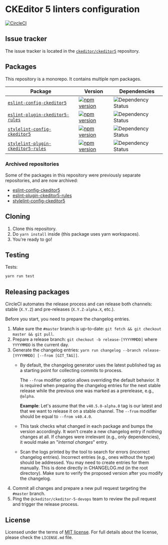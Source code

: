 CKEditor 5 linters configuration
================================

[![CircleCI](https://circleci.com/gh/ckeditor/ckeditor5-linters-config.svg?style=shield)](https://app.circleci.com/pipelines/github/ckeditor/ckeditor5-linters-config?branch=master)

## Issue tracker

The issue tracker is located in the [`ckeditor/ckeditor5`](https://github.com/ckeditor/ckeditor5/issues/new?labels=domain:linters,squad:platform) repository.

## Packages

This repository is a monorepo. It contains multiple npm packages.

| Package | Version | Dependencies |
|---------|---------|--------------|
| [`eslint-config-ckeditor5`](/packages/eslint-config-ckeditor5) | [![npm version](https://badge.fury.io/js/eslint-config-ckeditor5.svg)](https://www.npmjs.com/package/eslint-config-ckeditor5) | ![Dependency Status](https://img.shields.io/librariesio/release/npm/eslint-config-ckeditor5) |
| [`eslint-plugin-ckeditor5-rules`](/packages/eslint-plugin-ckeditor5-rules) | [![npm version](https://badge.fury.io/js/eslint-plugin-ckeditor5-rules.svg)](https://www.npmjs.com/package/eslint-plugin-ckeditor5-rules) | ![Dependency Status](https://img.shields.io/librariesio/release/npm/eslint-plugin-ckeditor5-rules) |
| [`stylelint-config-ckeditor5`](/packages/stylelint-config-ckeditor5) | [![npm version](https://badge.fury.io/js/stylelint-config-ckeditor5.svg)](https://www.npmjs.com/package/stylelint-config-ckeditor5) | ![Dependency Status](https://img.shields.io/librariesio/release/npm/stylelint-config-ckeditor5) |
| [`stylelint-plugin-ckeditor5-rules`](/packages/stylelint-plugin-ckeditor5-rules) | [![npm version](https://badge.fury.io/js/stylelint-plugin-ckeditor5-rules.svg)](https://www.npmjs.com/package/stylelint-plugin-ckeditor5-rules) | ![Dependency Status](https://img.shields.io/librariesio/release/npm/stylelint-plugin-ckeditor5-rules) |

### Archived repositories

Some of the packages in this repository were previously separate repositories, and are now archived:
- [eslint-config-ckeditor5](https://github.com/ckeditor/eslint-config-ckeditor5)
- [eslint-plugin-ckeditor5-rules](https://github.com/ckeditor/eslint-plugin-ckeditor5-rules)
- [stylelint-config-ckeditor5](https://github.com/ckeditor/stylelint-config-ckeditor5)

## Cloning

1. Clone this repository.
2. Do `yarn install` inside (this package uses yarn workspaces).
3. You're ready to go!

## Testing

Tests:

```bash
yarn run test
```

## Releasing packages

CircleCI automates the release process and can release both channels: stable (`X.Y.Z`) and pre-releases (`X.Y.Z-alpha.X`, etc.).

Before you start, you need to prepare the changelog entries.

1. Make sure the `#master` branch is up-to-date: `git fetch && git checkout master && git pull`.
1. Prepare a release branch: `git checkout -b release-[YYYYMMDD]` where `YYYYMMDD` is the current day.
1. Generate the changelog entries: `yarn run changelog --branch release-[YYYYMMDD] [--from [GIT_TAG]]`.
    * By default, the changelog generator uses the latest published tag as a starting point for collecting commits to process.

      The `--from` modifier option allows overriding the default behavior. It is required when preparing the changelog entries for the next stable release while the previous one was marked as a prerelease, e.g., `@alpha`.

      **Example**: Let's assume that the `v40.5.0-alpha.0` tag is our latest and that we want to release it on a stable channel. The `--from` modifier should be equal to `--from v40.4.0`.
    * This task checks what changed in each package and bumps the version accordingly. It won't create a new changelog entry if nothing changes at all. If changes were irrelevant (e.g., only dependencies), it would make an "_internal changes_" entry.
    * Scan the logs printed by the tool to search for errors (incorrect changelog entries). Incorrect entries (e.g., ones without the type) should be addressed. You may need to create entries for them manually. This is done directly in CHANGELOG.md (in the root directory). Make sure to verify the proposed version after you modify the changelog.
1. Commit all changes and prepare a new pull request targeting the `#master` branch.
1. Ping the `@ckeditor/ckeditor-5-devops` team to review the pull request and trigger the release process.

## License

Licensed under the terms of [MIT license](https://opensource.org/licenses/MIT). For full details about the license, please check the `LICENSE.md` file.
